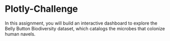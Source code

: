 # Plotly-Challenge
In this assignment, you will build an interactive dashboard to explore the Belly Button Biodiversity dataset, which catalogs the microbes that colonize human navels.
